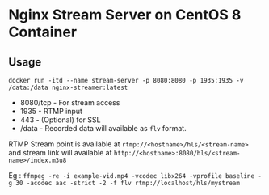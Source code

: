 # Nginx Stream Server on CentOS 8 Container

## Usage

`docker run -itd --name stream-server -p 8080:8080 -p 1935:1935 -v /data:/data nginx-streamer:latest`

* 8080/tcp - For stream access
* 1935  - RTMP input
* 443 - (Optional) for SSL
* /data - Recorded data will available as `flv` format.

RTMP Stream point is available at `rtmp://<hostname>/hls/<stream-name>` and stream link will available at `http://<hostname>:8080/hls/<stream-name>/index.m3u8`

Eg : ``` ffmpeg -re -i example-vid.mp4 -vcodec libx264 -vprofile baseline -g 30 -acodec aac -strict -2 -f flv rtmp://localhost/hls/mystream ```

